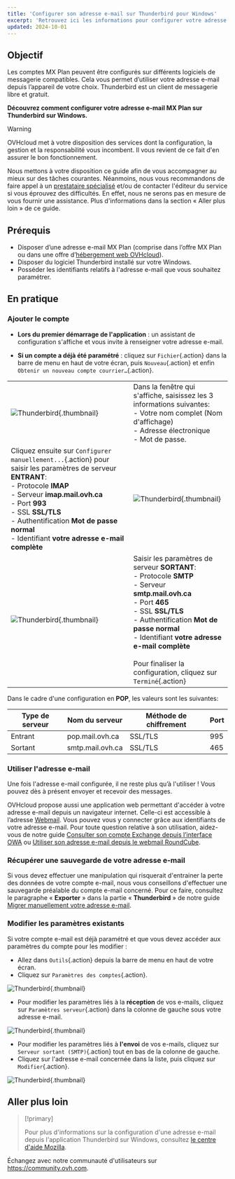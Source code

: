 ```yaml
---
title: 'Configurer son adresse e-mail sur Thunderbird pour Windows'
excerpt: 'Retrouvez ici les informations pour configurer votre adresse e-mail sur Thunderbird.'
updated: 2024-10-01
---
```


## Objectif

Les comptes MX Plan peuvent être configurés sur différents logiciels de messagerie compatibles. Cela vous permet d’utiliser votre adresse e-mail depuis l’appareil de votre choix. Thunderbird est un client de messagerie libre et gratuit.

**Découvrez comment configurer votre adresse e-mail MX Plan sur Thunderbird sur Windows.**

> [!warning]
>
> OVHcloud met à votre disposition des services dont la configuration, la gestion et la responsabilité vous incombent. Il vous revient de ce fait d'en assurer le bon fonctionnement.
> 
> Nous mettons à votre disposition ce guide afin de vous accompagner au mieux sur des tâches courantes. Néanmoins, nous vous recommandons de faire appel à un [prestataire spécialisé](/links/partner) et/ou de contacter l'éditeur du service si vous éprouvez des difficultés. En effet, nous ne serons pas en mesure de vous fournir une assistance. Plus d'informations dans la section « Aller plus loin » de ce guide.
> 

## Prérequis

- Disposer d’une adresse e-mail MX Plan (comprise dans l’offre MX Plan ou dans une offre d’[hébergement web OVHcloud](/links/web/hosting)).
- Disposer du logiciel Thunderbird installé sur votre Windows.
- Posséder les identifiants relatifs à l'adresse e-mail que vous souhaitez paramétrer.
 
## En pratique

### Ajouter le compte

- **Lors du premier démarrage de l'application** : un assistant de configuration s'affiche et vous invite à renseigner votre adresse e-mail.

- **Si un compte a déjà été paramétré** : cliquez sur `Fichier`{.action} dans la barre de menu en haut de votre écran, puis `Nouveau`{.action} et enfin `Obtenir un nouveau compte courrier…`{.action}.

| | |
|---|---|
|![Thunderbird](images/thunderbird-win-mxplan01.png){.thumbnail}|Dans la fenêtre qui s'affiche, saisissez les 3 informations suivantes: <br>- Votre nom complet (Nom d'affichage)<br>- Adresse électronique <br>- Mot de passe.|
|Cliquez ensuite sur `Configurer manuellement...`{.action} pour saisir les paramètres de serveur **ENTRANT**: <br>- Protocole **IMAP** <br>- Serveur **imap.mail.ovh.ca** <br>- Port **993** <br>- SSL **SSL/TLS** <br>- Authentification **Mot de passe normal** <br>- Identifiant **votre adresse e-mail complète**|![Thunderbird](images/thunderbird-win-mxplan02-ca.png){.thumbnail}|
|![Thunderbird](images/thunderbird-win-mxplan03-ca.png){.thumbnail}|Saisir les paramètres de serveur **SORTANT**: <br>- Protocole **SMTP** <br>- Serveur **smtp.mail.ovh.ca** <br>- Port **465** <br>- SSL **SSL/TLS** <br>- Authentification **Mot de passe normal** <br>- Identifiant **votre adresse e-mail complète**<br><br>Pour finaliser la configuration, cliquez sur `Terminé`{.action}|

Dans le cadre d'une configuration en **POP**, les valeurs sont les suivantes:

|Type de serveur|Nom du serveur|Méthode de chiffrement|Port|
|---|---|---|---|
|Entrant|pop.mail.ovh.ca|SSL/TLS|995|
|Sortant|smtp.mail.ovh.ca|SSL/TLS|465|

### Utiliser l'adresse e-mail

Une fois l'adresse e-mail configurée, il ne reste plus qu’à l'utiliser ! Vous pouvez dès à présent envoyer et recevoir des messages.

OVHcloud propose aussi une application web permettant d'accéder à votre adresse e-mail depuis un navigateur internet. Celle-ci est accessible à l’adresse [Webmail](/links/web/email). Vous pouvez vous y connecter grâce aux identifiants de votre adresse e-mail. Pour toute question relative à son utilisation, aidez-vous de notre guide [Consulter son compte Exchange depuis l’interface OWA](/pages/web_cloud/email_and_collaborative_solutions/using_the_outlook_web_app_webmail/email_owa) ou [Utiliser son adresse e-mail depuis le webmail RoundCube](/pages/web_cloud/email_and_collaborative_solutions/mx_plan/email_roundcube).

### Récupérer une sauvegarde de votre adresse e-mail

Si vous devez effectuer une manipulation qui risquerait d'entrainer la perte des données de votre compte e-mail, nous vous conseillons d'effectuer une sauvegarde préalable du compte e-mail concerné. Pour ce faire, consultez le paragraphe « **Exporter** » dans la partie « **Thunderbird** » de notre guide [Migrer manuellement votre adresse e-mail](/pages/web_cloud/email_and_collaborative_solutions/migrating/manual_email_migration#exporter).

### Modifier les paramètres existants

Si votre compte e-mail est déjà paramétré et que vous devez accéder aux paramètres du compte pour les modifier :

- Allez dans `Outils`{.action} depuis la barre de menu en haut de votre écran.
- Cliquez sur `Paramètres des comptes`{.action}.

![Thunderbird](images/thunderbird-win-mxplan04.png){.thumbnail}

- Pour modifier les paramètres liés à la **réception** de vos e-mails, cliquez sur `Paramètres serveur`{.action} dans la colonne de gauche sous votre adresse e-mail.

![Thunderbird](images/thunderbird-win-mxplan05-ca.png){.thumbnail}

- Pour modifier les paramètres liés à **l'envoi** de vos e-mails, cliquez sur `Serveur sortant (SMTP)`{.action} tout en bas de la colonne de gauche.
- Cliquez sur l'adresse e-mail concernée dans la liste, puis cliquez sur `Modifier`{.action}.

![Thunderbird](images/thunderbird-win-mxplan06-ca.png){.thumbnail}

## Aller plus loin

> [!primary]
>
> Pour plus d'informations sur la configuration d'une adresse e-mail depuis l'application Thunderbird sur Windows, consultez [le centre d'aide Mozilla](https://support.mozilla.org/fr/kb/configurer-un-compte-manuellement#thunderbird:win10:tb115).

Échangez avec notre communauté d'utilisateurs sur <https://community.ovh.com>.